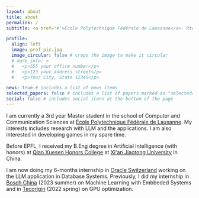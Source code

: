 ```yaml
---
layout: about
title: about
permalink: /
subtitle: <a href='#'>École Polytechnique Fédérale de Lausanne</a>. Rte Cantonale, 1015 Lausanne, Switzerland

profile:
  align: left
  image: prof_pic.jpg
  image_circular: false # crops the image to make it circular
  # more_info: >
  #   <p>555 your office number</p>
  #   <p>123 your address street</p>
  #   <p>Your City, State 12345</p>

news: true # includes a list of news items
selected_papers: false # includes a list of papers marked as "selected={true}"
social: false # includes social icons at the bottom of the page
---
```

I am currently a 3rd year Master student in the school of Computer and Communication Sciences at [École Polytechnique Fédérale de Lausanne](https://www.epfl.ch/en/). My interests includes research with LLM and the applications. I am also interested in developing games in my spare time.

Before EPFL, I received my B.Eng degree in Artificial Intelligence (with honors) at [Qian Xuesen Honors College](https://bjb.xjtu.edu.cn/) at [Xi'an Jiaotong University](http://en.xjtu.edu.cn/) in China. 

I am now doing my 6-months internship in [Oracle Switzerland](https://www.oracle.com/ch-de/) working on the LLM application in Database Systems. Previously, I did my internship in [Bosch China](https://www.bosch.com.cn/en/) (2023 summer) on Machine Learning with Embbeded Systems and in [Tecorigin](http://www.tecorigin.com/) (2022 spring) on GPU optimization.



<!-- <div style="margin-top: 1rem; text-align: center;">
  <script type="text/javascript" id="clustrmaps" src="//cdn.clustrmaps.com/map_v2.js?cl=ffffff&w=700&t=tt&d=NhXj4joI7G-QcI07Qz4cPPkmnIj_bE-Zi4HhgEt-oCs"></script>
</div> -->
